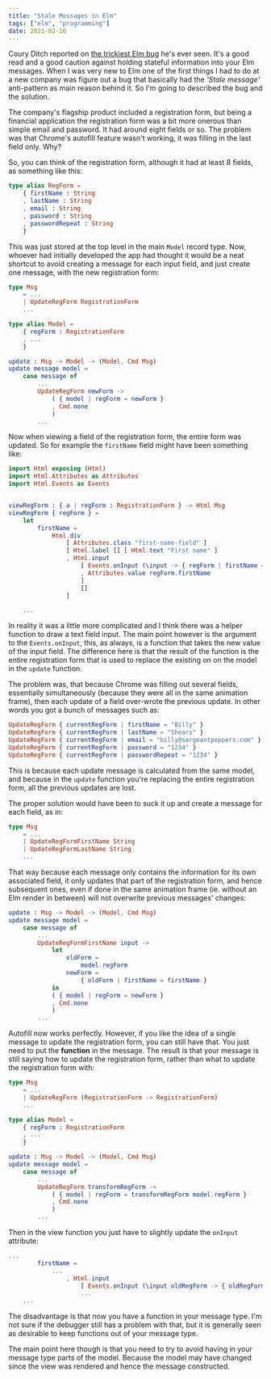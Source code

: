 ```yaml
---
title: "Stale Messages in Elm"
tags: ["elm", "programming"]
date: 2021-02-16
---
```


Coury Ditch reported on [the trickiest Elm bug](https://blog.realkinetic.com/the-trickiest-elm-bug-ive-ever-seen-988aff6cbbd7) he's ever seen. It's a good read and a good caution against holding stateful information into your Elm messages. When I was very new to Elm one of the first things I had to do at a new company was figure out a bug that basically had the *'Stale message'* anti-pattern as main reason behind it. So I'm going to described the bug and the solution.

The company's flagship product included a registration form, but being a financial application the registration form was a bit more onerous than simple email and password. It had around eight fields or so. The problem was that Chrome's autofill feature wasn't working, it was filling in the last field only. Why?

So, you can think of the registration form, although it had at least 8 fields, as something like this:

```elm
type alias RegForm =
    { firstName : String
    , lastName : String
    , email : String
    , password : String
    , passwordRepeat : String
    }
```

This was just stored at the top level in the main `Model` record type.  Now, whoever had initially developed the app had thought it would be a neat shortcut to avoid creating a message for each input field, and just create one message, with the new registration form:

```elm
type Msg
    = ...
    | UpdateRegForm RegistrationForm
    ...

type alias Model =
    { regForm : RegistrationForm
    , ...
    }

update : Msg -> Model -> (Model, Cmd Msg)
update message model =
    case message of
        ...
        UpdateRegForm newForm ->
            ( { model | regForm = newForm }
            , Cmd.none
            )
        ...

```

Now when viewing a field of the registration form, the entire form was updated.  So for example the `firstName` field might have been something like:

```elm
import Html exposing (Html)
import Html.Attributes as Attributes
import Html.Events as Events


viewRegForm : { a | regForm : RegistrationForm } -> Html Msg
viewRegForm { regForm } =
    let
        firstName =
            Html.div
                [ Attributes.class "first-name-field" ]
                [ Html.label [] [ Html.text "First name" ]
                , Html.input
                    [ Events.onInput (\input -> { regForm | firstName = input })
                    , Attributes.value regForm.firstName
                    ]
                    []
                ]

    ...
```

In reality it was a little more complicated and I think there was a helper function to draw a text field input. The main point however is the argument to the `Events.onInput`, this, as always, is a function that takes the new value of the input field. The difference here is that the result of the function is the entire registration form that is used to replace the existing on on the model in the `update` function.

The problem was, that because Chrome was filling out several fields, essentially simultaneously (because they were all in the same animation frame), then each update of a field over-wrote the previous update. In other words you got a bunch of messages such as:

```elm
UpdateRegForm { currentRegForm | firstName = "Billy" }
UpdateRegForm { currentRegForm | lastName = "Shears" }
UpdateRegForm { currentRegForm | email = "billy@sergeantpeppers.com" }
UpdateRegForm { currentRegForm | password = "1234" }
UpdateRegForm { currentRegForm | passwordRepeat = "1234" }
```

This is because each update message is calculated from the same model, and because in the `update` function you're replacing the entire registration form, all the previous updates are lost. 

The proper solution would have been to suck it up and create a message for each field, as in:

```elm
type Msg
    = ...
    | UpdateRegFormFirstName String
    | UpdateRegFormLastName String
    ...
```

That way because each message only contains the information for its own associated field, it only updates that part of the registration form, and hence subsequent ones, even if done in the same animation frame (ie. without an Elm render in between) will not overwrite previous messages' changes:

```elm
update : Msg -> Model -> (Model, Cmd Msg)
update message model =
    case message of
        ...
        UpdateRegFormFirstName input ->
            let
                oldForm =
                    model.regForm
                newForm =
                    { oldForm | firstName = firstName }
            in
            ( { model | regForm = newForm }
            , Cmd.none
            )
        ...
```

Autofill now works perfectly.  However, if you like the idea of a single message to update the registration form, you can still have that. You just need to put the **function** in the message. The result is that your message is still saying how to update the registration form, rather than what to update the registration form with:

```elm
type Msg
    = ...
    | UpdateRegForm (RegistrationForm -> RegistrationForm)
    ...

type alias Model =
    { regForm : RegistrationForm
    , ...
    }

update : Msg -> Model -> (Model, Cmd Msg)
update message model =
    case message of
        ...
        UpdateRegForm transformRegForm ->
            ( { model | regForm = transformRegForm model.regForm }
            , Cmd.none
            )
        ...
```

Then in the view function you just have to slightly update the `onInput` attribute:


```elm
...
        firstName =
            ...
                , Html.input
                    [ Events.onInput (\input oldRegForm -> { oldRegForm | firstName = input })
                    ...
    ...
```

The disadvantage is that now you have a function in your message type. I'm not sure if the debugger still has a problem with that, but it is generally seen as desirable to keep functions out of your message type.

The main point here though is that you need to try to avoid having in your message type parts of the model. Because the model may have changed since the view was rendered and hence the message constructed.
